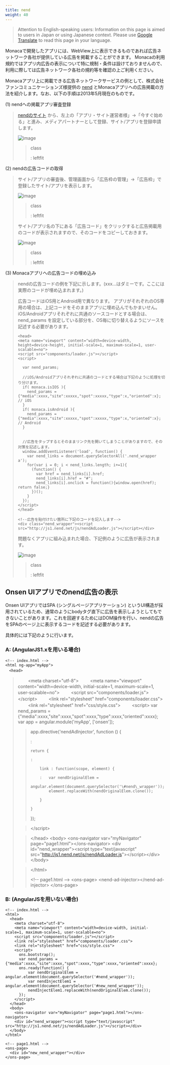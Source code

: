 ```yaml
---
title: nend
weight: 40
---
```


> Attention to English-speaking users: Information on this page is aimed to users in Japan or using Japanese context. Please use [Google Translate](http://translate.google.com/#ja/en/) to read this page in your language.

Monacaで開発したアプリには、WebView上に表示できるものであれば広告ネットワーク各社が提供している広告を掲載することができます。
Monacaの利用規約ではアプリ内広告の表示について特に規制・条件は設けておりませんので、利用に際しては広告ネットワーク各社の規約等を確認の上ご利用ください。

Monacaアプリ上に掲載できる広告ネットワークサービスの例として、株式会社ファンコミュニケーションズ様提供の
[nend](http://nend.net/)
とMonacaアプリへの広告掲載の方法を紹介します。なお、以下の手順は2013年5月現在のものです。

(1) nendへの掲載アプリ審査登録

> [nendのサイト](http://nend.net/)
> から、左上の「アプリ・サイト運営者様」→「今すぐ始める」と進み、メディアパートナーとして登録、サイト/アプリを登録申請します。
>
> ![image](images/nend/nend_top.png)
>
> > class
> >
> > :   leftfit
> >
(2) nendの広告コードの取得

> サイト/アプリの審査後、管理画面から「広告枠の管理」→「広告枠」で登録したサイト/アプリを表示します。
>
> ![image](images/nend/nend_manage.png)
>
> > class
> >
> > :   leftfit
> >
> サイト/アプリ名の下にある「広告コード」をクリックすると広告掲載用のコードが表示されますので、そのコードをコピーしておきます。
>
> ![image](images/nend/nend_code.png)
>
> > class
> >
> > :   leftfit
> >
(3) Monacaアプリへの広告コードの埋め込み

> nendの広告コードの例を下記に示します。(xxx...はダミーです。ここには実際のコードが埋め込まれます。)
>
> 広告コードはiOS用とAndroid用で異なります。
> アプリがそれぞれのOS専用の場合は、上記コードをそのままアプリに埋め込んでもかまいせん。iOS/Androidアプリそれぞれに共通のソースコードとする場合は、
> nend\_params
> を設定している部分を、OS毎に切り替えるようにソースを記述する必要があります。
>
> ``` {.sourceCode .html}
> <head>
> <meta name="viewport" content="width=device-width, height=device-height, initial-scale=1, maximum-scale=1, user-scalable=no">
> <script src="components/loader.js"></script>
> <script>
>
>   var nend_params;
>
>   //iOS/Androidアプリそれぞれに共通のコードとする場合は下記のように処理を切り分けます。
>   if( monaca.isIOS ){
>     nend_params = {"media":xxxx,"site":xxxxx,"spot":xxxxx,"type":x,"oriented":x}; // iOS
>   }
>   if( monaca.isAndroid ){
>     nend_params = {"media":xxxx,"site":xxxxx,"spot":xxxxx,"type":x,"oriented":x}; // Android
>   }
>
>
>   //広告をタップするとそのままリンク先を開いてしまうことがありますので、その対策を記述します。
>   window.addEventListener('load', function() {
>     var nend_links = document.querySelectorAll('.nend_wrapper a');
>     for(var i = 0; i < nend_links.length; i+=1){
>       (function() {
>         var href = nend_links[i].href;
>         nend_links[i].href = "#";
>         nend_links[i].onclick = function(){window.open(href); return false;}
>       })();
>     }
>   });
> </script>
> </head>
>
> <!--広告を貼付けたい箇所に下記のコードを記入します-->
> <div class="nend_wrapper"><script src="http://js1.nend.net/js/nendAdLoader.js"></script></div>
> ```
>
> 問題なくアプリに組み込まれた場合、下記例のように広告が表示されます。
>
> ![image](images/nend/nend_sample_filtered.png)
>
> > class
> >
> > :   leftfit
> >
Onsen UIアプリでのnend広告の表示
--------------------------------

Onsen UIアプリではSPA (シングルページアプリケーション)
というUI構造が採用されているため、通常のようにbodyタグ直下に広告を表示しようとしてもできないことがあります。これを回避するためにはDOM操作を行い、nendの広告をSPAのページ上に表示するコードを記述する必要があります。

具体的には下記のように行います。

### A: (AngularJS1.xを用いる場合)

``` {.sourceCode .html}
<!-- index.html -->
<html ng-app="myApp">
　<head>
```

> 　　 &lt;meta charset="utf-8"&gt; 　　 &lt;meta name="viewport"
> content="width=device-width, initial-scale=1, maximum-scale=1,
> user-scalable=no"&gt; 　　 &lt;script
> src="components/loader.js"&gt;&lt;/script&gt; 　　 &lt;link
> rel="stylesheet" href="components/loader.css"&gt; 　　 &lt;link
> rel="stylesheet" href="css/style.css"&gt; 　　 &lt;script&gt; var
> nend\_params =
> {"media":xxxx,"site":xxxx,"spot":xxxx,"type":xxxx,"oriented":xxxx};
> var app = angular.module('myApp', \['onsen'\]);
>
> > app.directive('nendAdInjector', function () {
> >
> > :   
> >
> >     return {
> >
> >     :   
> >
> >         link : function(scope, element) {
> >
> >         :   var nendOriginalElem =
> >             angular.element(document.querySelector('\#nend\_wrapper'));
> >             element.replaceWith(nendOriginalElem.clone());
> >
> >         }
> >
> >     }
> >
> > });
>
> > &lt;/script&gt;
>
> > &lt;/head&gt; &lt;body&gt; &lt;ons-navigator var="myNavigator"
> > page="page1.html"&gt;&lt;/ons-navigator&gt; &lt;div
> > id="nend\_wrapper"&gt;&lt;script type="text/javascript"
> > src="<http://js1.nend.net/js/nendAdLoader.js>"&gt;&lt;/script&gt;&lt;/div&gt;
> > &lt;/body&gt;
>
> > &lt;/html&gt;
> >
> > &lt;!-- page1.html --&gt; &lt;ons-page&gt;
> > &lt;nend-ad-injector&gt;&lt;/nend-ad-injector&gt; &lt;/ons-page&gt;

### B: (AngularJSを用いない場合)

``` {.sourceCode .html}
<!-- index.html -->
<html>
  <head>
    <meta charset="utf-8">
    <meta name="viewport" content="width=device-width, initial-scale=1, maximum-scale=1, user-scalable=no">
    <script src="components/loader.js"></script>
    <link rel="stylesheet" href="components/loader.css">
    <link rel="stylesheet" href="css/style.css">
    <script>
      ons.bootstrap();
      var nend_params = {"media":xxxx,"site":xxxx,"spot":xxxx,"type":xxxx,"oriented":xxxx};
      ons.ready(function() {
          var nendOriginalElem = angular.element(document.querySelector('#nend_wrapper'));
          var nendInjectElem1 = angular.element(document.querySelector('#new_nend_wrapper'));
          nendInjectElem1.replaceWith(nendOriginalElem.clone());
      });
    </script>
  </head>
  <body>
    <ons-navigator var="myNavigator" page="page1.html"></ons-navigator>
    <div id="nend_wrapper"><script type="text/javascript" src="http://js1.nend.net/js/nendAdLoader.js"></script></div>
  </body>
</html>

<!-- page1.html -->
<ons-page>
  <div id="new_nend_wrapper"></div>
</ons-page>
```

